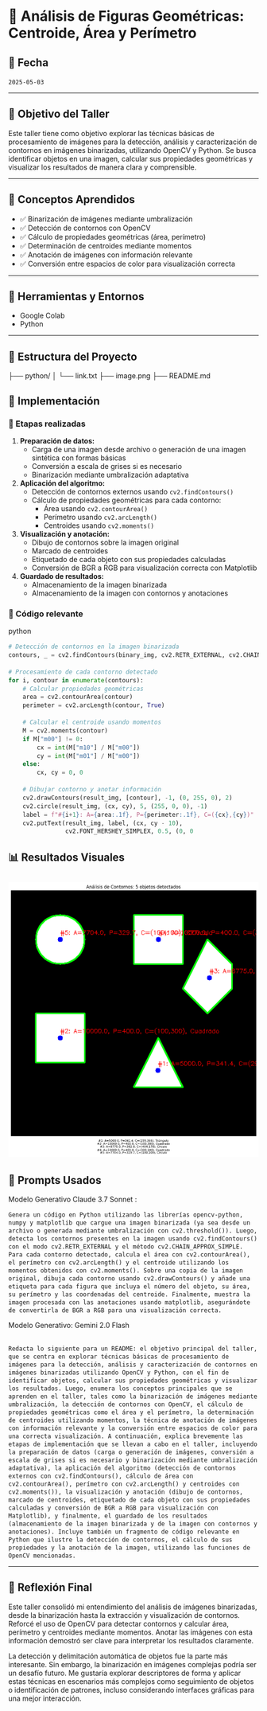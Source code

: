 # 🧪 Análisis de Figuras Geométricas: Centroide, Área y Perímetro

## [](#-fecha)📅 Fecha

`2025-05-03`

----------

## [](#-objetivo-del-taller)🎯 Objetivo del Taller

Este taller tiene como objetivo explorar las técnicas básicas de procesamiento de imágenes para la detección, análisis y caracterización de contornos en imágenes binarizadas, utilizando OpenCV y Python. Se busca identificar objetos en una imagen, calcular sus propiedades geométricas y visualizar los resultados de manera clara y comprensible.

----------

## [](#-conceptos-aprendidos)🧠 Conceptos Aprendidos

-   ✅ Binarización de imágenes mediante umbralización
-   ✅ Detección de contornos con OpenCV
-   ✅ Cálculo de propiedades geométricas (área, perímetro)
-   ✅ Determinación de centroides mediante momentos
-   ✅ Anotación de imágenes con información relevante
-   ✅ Conversión entre espacios de color para visualización correcta
----------

## [](#-herramientas-y-entornos)🔧 Herramientas y Entornos

-   Google Colab
- Python



----------

## [](#-estructura-del-proyecto)📁 Estructura del Proyecto

├── python/
│   └── link.txt
├── image.png
├── README.md


## 🧪 Implementación


### 🔹 Etapas realizadas

1.  **Preparación de datos:**
    -   Carga de una imagen desde archivo o generación de una imagen sintética con formas básicas
    -   Conversión a escala de grises si es necesario
    -   Binarización mediante umbralización adaptativa
2.  **Aplicación del algoritmo:**
    -   Detección de contornos externos usando `cv2.findContours()`
    -   Cálculo de propiedades geométricas para cada contorno:
        -   Área usando `cv2.contourArea()`
        -   Perímetro usando `cv2.arcLength()`
        -   Centroides usando `cv2.moments()`
3.  **Visualización y anotación:**
    -   Dibujo de contornos sobre la imagen original
    -   Marcado de centroides
    -   Etiquetado de cada objeto con sus propiedades calculadas
    -   Conversión de BGR a RGB para visualización correcta con Matplotlib
4.  **Guardado de resultados:**
    -   Almacenamiento de la imagen binarizada
    -   Almacenamiento de la imagen con contornos y anotaciones

### 🔹 Código relevante

python

```python
# Detección de contornos en la imagen binarizada
contours, _ = cv2.findContours(binary_img, cv2.RETR_EXTERNAL, cv2.CHAIN_APPROX_SIMPLE)

# Procesamiento de cada contorno detectado
for i, contour in enumerate(contours):
    # Calcular propiedades geométricas
    area = cv2.contourArea(contour)
    perimeter = cv2.arcLength(contour, True)
    
    # Calcular el centroide usando momentos
    M = cv2.moments(contour)
    if M["m00"] != 0:
        cx = int(M["m10"] / M["m00"])
        cy = int(M["m01"] / M["m00"])
    else:
        cx, cy = 0, 0
        
    # Dibujar contorno y anotar información
    cv2.drawContours(result_img, [contour], -1, (0, 255, 0), 2)
    cv2.circle(result_img, (cx, cy), 5, (255, 0, 0), -1)
    label = f"#{i+1}: A={area:.1f}, P={perimeter:.1f}, C=({cx},{cy})"
    cv2.putText(result_img, label, (cx, cy - 10), 
                cv2.FONT_HERSHEY_SIMPLEX, 0.5, (0, 0
```

## [](#-resultados-visuales)📊 Resultados Visuales

![imagen](image.png)
----------

## [](#-prompts-usados)🧩 Prompts Usados


Modelo Generativo Claude 3.7 Sonnet :
```
Genera un código en Python utilizando las librerías opencv-python, numpy y matplotlib que cargue una imagen binarizada (ya sea desde un archivo o generada mediante umbralización con cv2.threshold()). Luego, detecta los contornos presentes en la imagen usando cv2.findContours() con el modo cv2.RETR_EXTERNAL y el método cv2.CHAIN_APPROX_SIMPLE. Para cada contorno detectado, calcula el área con cv2.contourArea(), el perímetro con cv2.arcLength() y el centroide utilizando los momentos obtenidos con cv2.moments(). Sobre una copia de la imagen original, dibuja cada contorno usando cv2.drawContours() y añade una etiqueta para cada figura que incluya el número del objeto, su área, su perímetro y las coordenadas del centroide. Finalmente, muestra la imagen procesada con las anotaciones usando matplotlib, asegurándote de convertirla de BGR a RGB para una visualización correcta.

```

Modelo Generativo: Gemini 2.0 Flash
```

Redacta lo siguiente para un README: el objetivo principal del taller, que se centra en explorar técnicas básicas de procesamiento de imágenes para la detección, análisis y caracterización de contornos en imágenes binarizadas utilizando OpenCV y Python, con el fin de identificar objetos, calcular sus propiedades geométricas y visualizar los resultados. Luego, enumera los conceptos principales que se aprenden en el taller, tales como la binarización de imágenes mediante umbralización, la detección de contornos con OpenCV, el cálculo de propiedades geométricas como el área y el perímetro, la determinación de centroides utilizando momentos, la técnica de anotación de imágenes con información relevante y la conversión entre espacios de color para una correcta visualización. A continuación, explica brevemente las etapas de implementación que se llevan a cabo en el taller, incluyendo la preparación de datos (carga o generación de imágenes, conversión a escala de grises si es necesario y binarización mediante umbralización adaptativa), la aplicación del algoritmo (detección de contornos externos con cv2.findContours(), cálculo de área con cv2.contourArea(), perímetro con cv2.arcLength() y centroides con cv2.moments()), la visualización y anotación (dibujo de contornos, marcado de centroides, etiquetado de cada objeto con sus propiedades calculadas y conversión de BGR a RGB para visualización con Matplotlib), y finalmente, el guardado de los resultados (almacenamiento de la imagen binarizada y de la imagen con contornos y anotaciones). Incluye también un fragmento de código relevante en Python que ilustre la detección de contornos, el cálculo de sus propiedades y la anotación de la imagen, utilizando las funciones de OpenCV mencionadas.

```
----------


## 💬 Reflexión Final

Este taller consolidó mi entendimiento del análisis de imágenes binarizadas, desde la binarización hasta la extracción y visualización de contornos. Reforcé el uso de OpenCV para detectar contornos y calcular área, perímetro y centroides mediante momentos. Anotar las imágenes con esta información demostró ser clave para interpretar los resultados claramente.

La detección y delimitación automática de objetos fue la parte más interesante. Sin embargo, la binarización en imágenes complejas podría ser un desafío futuro. Me gustaría explorar descriptores de forma y aplicar estas técnicas en escenarios más complejos como seguimiento de objetos o identificación de patrones, incluso considerando interfaces gráficas para una mejor interacción.